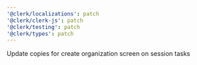 ```yaml
---
'@clerk/localizations': patch
'@clerk/clerk-js': patch
'@clerk/testing': patch
'@clerk/types': patch
---
```


Update copies for create organization screen on session tasks
